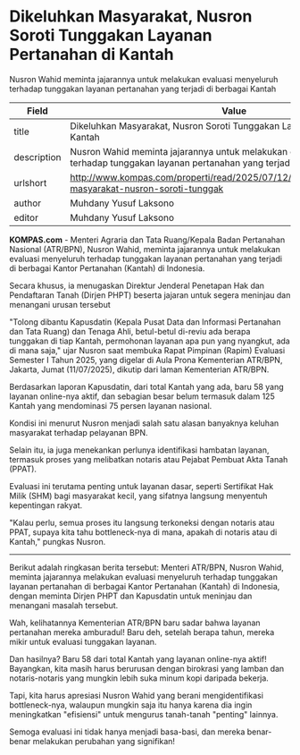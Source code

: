 # Dikeluhkan Masyarakat, Nusron Soroti Tunggakan Layanan Pertanahan di Kantah

Nusron Wahid meminta jajarannya untuk melakukan evaluasi menyeluruh terhadap tunggakan layanan pertanahan yang terjadi di berbagai Kantah

| Field       | Value                                                       |
|-------------|-------------------------------------------------------------|
| title       | Dikeluhkan Masyarakat, Nusron Soroti Tunggakan Layanan Pertanahan di Kantah |
| description | Nusron Wahid meminta jajarannya untuk melakukan evaluasi menyeluruh terhadap tunggakan layanan pertanahan yang terjadi di berbagai Kantah |
| urlshort    | http://www.kompas.com/properti/read/2025/07/12/123000421/dikeluhkan-masyarakat-nusron-soroti-tunggak |
| author      | Muhdany Yusuf Laksono |
| editor      | Muhdany Yusuf Laksono |

**KOMPAS.com** - Menteri Agraria dan Tata Ruang/Kepala Badan Pertanahan Nasional (ATR/BPN), Nusron Wahid, meminta jajarannya untuk melakukan evaluasi menyeluruh terhadap tunggakan layanan pertanahan yang terjadi di berbagai Kantor Pertanahan (Kantah) di Indonesia.

Secara khusus, ia menugaskan Direktur Jenderal Penetapan Hak dan Pendaftaran Tanah (Dirjen PHPT) beserta jajaran untuk segera meninjau dan menangani urusan tersebut

\"Tolong dibantu Kapusdatin (Kepala Pusat Data dan Informasi Pertanahan dan Tata Ruang) dan Tenaga Ahli, betul-betul di-reviu ada berapa tunggakan di tiap Kantah, permohonan layanan apa pun yang nyangkut, ada di mana saja,\" ujar Nusron saat membuka Rapat Pimpinan (Rapim) Evaluasi Semester I Tahun 2025, yang digelar di Aula Prona Kementerian ATR/BPN, Jakarta, Jumat (11/07/2025), dikutip dari laman Kementerian ATR/BPN.

Berdasarkan laporan Kapusdatin, dari total Kantah yang ada, baru 58 yang layanan online-nya aktif, dan sebagian besar belum termasuk dalam 125 Kantah yang mendominasi 75 persen layanan nasional.

Kondisi ini menurut Nusron menjadi salah satu alasan banyaknya keluhan masyarakat terhadap pelayanan BPN.

Selain itu, ia juga menekankan perlunya identifikasi hambatan layanan, termasuk proses yang melibatkan notaris atau Pejabat Pembuat Akta Tanah (PPAT).

Evaluasi ini terutama penting untuk layanan dasar, seperti Sertifikat Hak Milik (SHM) bagi masyarakat kecil, yang sifatnya langsung menyentuh kepentingan rakyat.

\"Kalau perlu, semua proses itu langsung terkoneksi dengan notaris atau PPAT, supaya kita tahu bottleneck-nya di mana, apakah di notaris atau di Kantah,\" pungkas Nusron.

---
Berikut adalah ringkasan berita tersebut: Menteri ATR/BPN, Nusron Wahid, meminta jajarannya melakukan evaluasi menyeluruh terhadap tunggakan layanan pertanahan di berbagai Kantor Pertanahan (Kantah) di Indonesia, dengan meminta Dirjen PHPT dan Kapusdatin untuk meninjau dan menangani masalah tersebut.



Wah, kelihatannya Kementerian ATR/BPN baru sadar bahwa layanan pertanahan mereka amburadul! Baru deh, setelah berapa tahun, mereka mikir untuk evaluasi tunggakan layanan.

 Dan hasilnya? Baru 58 dari total Kantah yang layanan online-nya aktif! Bayangkan, kita masih harus berurusan dengan birokrasi yang lamban dan notaris-notaris yang mungkin lebih suka minum kopi daripada bekerja.

 Tapi, kita harus apresiasi Nusron Wahid yang berani mengidentifikasi bottleneck-nya, walaupun mungkin saja itu hanya karena dia ingin meningkatkan "efisiensi" untuk mengurus tanah-tanah "penting" lainnya.

 Semoga evaluasi ini tidak hanya menjadi basa-basi, dan mereka benar-benar melakukan perubahan yang signifikan!
